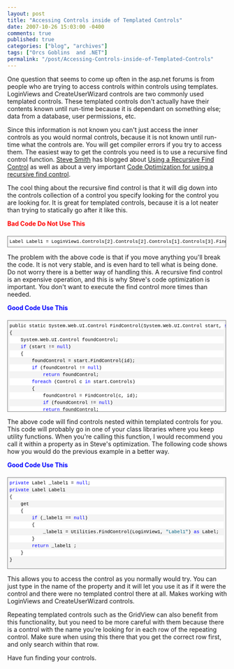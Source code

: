 ```yaml
---
layout: post
title: "Accessing Controls inside of Templated Controls"
date: 2007-10-26 15:03:00 -0400
comments: true
published: true
categories: ["blog", "archives"]
tags: ["Orcs Goblins  and .NET"]
permalink: "/post/Accessing-Controls-inside-of-Templated-Controls"
---
```

<!-- more -->

<p>One question that seems to come up often in the asp.net forums is from people who are trying to access controls within controls using templates. LoginViews and CreateUserWizard controls are two commonly used templated controls.&nbsp;These templated controls don't actually have their contents known until run-time because it is dependant on something else; data from a database, user permissions, etc.</p>
<p>Since this information is not known you can't just access&nbsp;the inner controls&nbsp;as you would normal controls, because it is not known until run-time what the controls are. You will get compiler errors if you try to access them. The easiest way to get the controls you need is to use a recursive find control function. <a href="http://stevesmithblog.com/" target="_blank">Steve Smith</a> has blogged about <a href="http://aspadvice.com/blogs/ssmith/archive/2006/08/23/Add-Profile-Items-in-CreateUserWizard-and-Recursive-FindControl.aspx" target="_blank">Using a Recursive Find Control</a> as well as about a very important <a href="http://aspadvice.com/blogs/ssmith/archive/2007/01/26/Coding-Optimization-Tip_3A00_-Avoid-Repeated-FindControl_28002900_-Use.aspx" target="_blank">Code Optimization for using a recursive find control</a>.</p>
<p>The cool thing about the recursive find control is that it will dig down into the controls collection of a control you specify looking for the control you are looking for. It is great for templated controls, because it is a lot neater than trying to statically go after it like this.</p>
<p><strong><span style="color: #ff0000;">Bad Code Do Not Use This</span></strong></p>
<div style="border: 1px solid gray; margin: 20px 0px 10px; padding: 4px; overflow: auto; font-size: 8pt; width: 97.5%; cursor: text; max-height: 200px; line-height: 12pt; font-family: consolas,'Courier New',courier,monospace; background-color: #f4f4f4;">
<div style="border-style: none; padding: 0px; overflow: visible; font-size: 8pt; width: 100%; color: black; line-height: 12pt; font-family: consolas,'Courier New',courier,monospace; background-color: #f4f4f4;">
<pre style="border-style: none; margin: 0em; padding: 0px; overflow: visible; font-size: 8pt; width: 100%; color: black; line-height: 12pt; font-family: consolas,'Courier New',courier,monospace; background-color: white;">Label Label1 = LoginView1.Controls[2].Controls[2].Controls[1].Controls[3].FindControl(<span style="color:#006080;">"Label1"</span>) <span style="color:#0000ff;">as</span> Label;</pre>
</div>
</div>
<p>The problem with the above code is that if you move anything you'll break the code. It is not very stable, and is even hard to tell what is being done. Do not worry there is a better way of handling this. A recursive find control is an expensive operation, and this is why Steve's code optimization is important. You don't want to execute the find control more times than needed.</p>
<p><strong><span style="color: #0000ff;">Good Code Use This</span></strong></p>
<div style="border: 1px solid gray; margin: 20px 0px 10px; padding: 4px; overflow: auto; font-size: 8pt; width: 97.5%; cursor: text; max-height: 200px; line-height: 12pt; font-family: consolas,'Courier New',courier,monospace; background-color: #f4f4f4;">
<div style="border-style: none; padding: 0px; overflow: visible; font-size: 8pt; width: 100%; color: black; line-height: 12pt; font-family: consolas,'Courier New',courier,monospace; background-color: #f4f4f4;">
<pre style="border-style: none; margin: 0em; padding: 0px; overflow: visible; font-size: 8pt; width: 100%; color: black; line-height: 12pt; font-family: consolas,'Courier New',courier,monospace; background-color: white;">public static System.Web.UI.Control FindControl(System.Web.UI.Control start, <span style="color:#0000ff;">string</span> id)</pre>
<pre style="border-style: none; margin: 0em; padding: 0px; overflow: visible; font-size: 8pt; width: 100%; color: black; line-height: 12pt; font-family: consolas,'Courier New',courier,monospace; background-color: #f4f4f4;">{</pre>
<pre style="border-style: none; margin: 0em; padding: 0px; overflow: visible; font-size: 8pt; width: 100%; color: black; line-height: 12pt; font-family: consolas,'Courier New',courier,monospace; background-color: white;">    System.Web.UI.Control foundControl;</pre>
<pre style="border-style: none; margin: 0em; padding: 0px; overflow: visible; font-size: 8pt; width: 100%; color: black; line-height: 12pt; font-family: consolas,'Courier New',courier,monospace; background-color: #f4f4f4;">    <span style="color:#0000ff;">if</span> (start != <span style="color:#0000ff;">null</span>)</pre>
<pre style="border-style: none; margin: 0em; padding: 0px; overflow: visible; font-size: 8pt; width: 100%; color: black; line-height: 12pt; font-family: consolas,'Courier New',courier,monospace; background-color: white;">    {</pre>
<pre style="border-style: none; margin: 0em; padding: 0px; overflow: visible; font-size: 8pt; width: 100%; color: black; line-height: 12pt; font-family: consolas,'Courier New',courier,monospace; background-color: #f4f4f4;">        foundControl = start.FindControl(id);</pre>
<pre style="border-style: none; margin: 0em; padding: 0px; overflow: visible; font-size: 8pt; width: 100%; color: black; line-height: 12pt; font-family: consolas,'Courier New',courier,monospace; background-color: white;">        <span style="color:#0000ff;">if</span> (foundControl != <span style="color:#0000ff;">null</span>)</pre>
<pre style="border-style: none; margin: 0em; padding: 0px; overflow: visible; font-size: 8pt; width: 100%; color: black; line-height: 12pt; font-family: consolas,'Courier New',courier,monospace; background-color: #f4f4f4;">            <span style="color:#0000ff;">return</span> foundControl;</pre>
<pre style="border-style: none; margin: 0em; padding: 0px; overflow: visible; font-size: 8pt; width: 100%; color: black; line-height: 12pt; font-family: consolas,'Courier New',courier,monospace; background-color: white;">        <span style="color:#0000ff;">foreach</span> (Control c <span style="color:#0000ff;">in</span> start.Controls)</pre>
<pre style="border-style: none; margin: 0em; padding: 0px; overflow: visible; font-size: 8pt; width: 100%; color: black; line-height: 12pt; font-family: consolas,'Courier New',courier,monospace; background-color: #f4f4f4;">        {</pre>
<pre style="border-style: none; margin: 0em; padding: 0px; overflow: visible; font-size: 8pt; width: 100%; color: black; line-height: 12pt; font-family: consolas,'Courier New',courier,monospace; background-color: white;">            foundControl = FindControl(c, id);</pre>
<pre style="border-style: none; margin: 0em; padding: 0px; overflow: visible; font-size: 8pt; width: 100%; color: black; line-height: 12pt; font-family: consolas,'Courier New',courier,monospace; background-color: #f4f4f4;">            <span style="color:#0000ff;">if</span> (foundControl != <span style="color:#0000ff;">null</span>)</pre>
<pre style="border-style: none; margin: 0em; padding: 0px; overflow: visible; font-size: 8pt; width: 100%; color: black; line-height: 12pt; font-family: consolas,'Courier New',courier,monospace; background-color: white;">            <span style="color:#0000ff;">return</span> foundControl;</pre>
<pre style="border-style: none; margin: 0em; padding: 0px; overflow: visible; font-size: 8pt; width: 100%; color: black; line-height: 12pt; font-family: consolas,'Courier New',courier,monospace; background-color: #f4f4f4;">        }</pre>
<pre style="border-style: none; margin: 0em; padding: 0px; overflow: visible; font-size: 8pt; width: 100%; color: black; line-height: 12pt; font-family: consolas,'Courier New',courier,monospace; background-color: white;">    }</pre>
<pre style="border-style: none; margin: 0em; padding: 0px; overflow: visible; font-size: 8pt; width: 100%; color: black; line-height: 12pt; font-family: consolas,'Courier New',courier,monospace; background-color: #f4f4f4;">    <span style="color:#0000ff;">return</span> <span style="color:#0000ff;">null</span>;</pre>
<pre style="border-style: none; margin: 0em; padding: 0px; overflow: visible; font-size: 8pt; width: 100%; color: black; line-height: 12pt; font-family: consolas,'Courier New',courier,monospace; background-color: white;">}</pre>
</div>
</div>
<p>The above code will find controls nested within templated controls for you. This code will probably go in one of your class libraries where you keep utility functions. When you're calling this function, I would recommend you call it within a property as in Steve's optimization. The following code shows how you would do the previous example in a better way.</p>
<p><strong><span style="color: #0000ff;">Good Code Use This</span></strong></p>
<div style="border: 1px solid gray; margin: 20px 0px 10px; padding: 4px; overflow: auto; font-size: 8pt; width: 97.36%; cursor: text; max-height: 200px; line-height: 12pt; font-family: consolas,'Courier New',courier,monospace; height: 235px; background-color: #f4f4f4;">
<div style="border-style: none; padding: 0px; overflow: visible; font-size: 8pt; width: 100%; color: black; line-height: 12pt; font-family: consolas,'Courier New',courier,monospace; background-color: #f4f4f4;">
<pre style="border-style: none; margin: 0em; padding: 0px; overflow: visible; font-size: 8pt; width: 100%; color: black; line-height: 12pt; font-family: consolas,'Courier New',courier,monospace; background-color: white;"><span style="color:#0000ff;">private</span> Label _label1 = <span style="color:#0000ff;">null</span>;</pre>
<pre style="border-style: none; margin: 0em; padding: 0px; overflow: visible; font-size: 8pt; width: 100%; color: black; line-height: 12pt; font-family: consolas,'Courier New',courier,monospace; background-color: #f4f4f4;"><span style="color:#0000ff;">private</span> Label Label1</pre>
<pre style="border-style: none; margin: 0em; padding: 0px; overflow: visible; font-size: 8pt; width: 100%; color: black; line-height: 12pt; font-family: consolas,'Courier New',courier,monospace; background-color: white;">{</pre>
<pre style="border-style: none; margin: 0em; padding: 0px; overflow: visible; font-size: 8pt; width: 100%; color: black; line-height: 12pt; font-family: consolas,'Courier New',courier,monospace; background-color: #f4f4f4;">    get</pre>
<pre style="border-style: none; margin: 0em; padding: 0px; overflow: visible; font-size: 8pt; width: 100%; color: black; line-height: 12pt; font-family: consolas,'Courier New',courier,monospace; background-color: white;">    {</pre>
<pre style="border-style: none; margin: 0em; padding: 0px; overflow: visible; font-size: 8pt; width: 100%; color: black; line-height: 12pt; font-family: consolas,'Courier New',courier,monospace; background-color: #f4f4f4;">        <span style="color:#0000ff;">if</span> (_label1 == <span style="color:#0000ff;">null</span>)</pre>
<pre style="border-style: none; margin: 0em; padding: 0px; overflow: visible; font-size: 8pt; width: 100%; color: black; line-height: 12pt; font-family: consolas,'Courier New',courier,monospace; background-color: white;">        {</pre>
<pre style="border-style: none; margin: 0em; padding: 0px; overflow: visible; font-size: 8pt; width: 100%; color: black; line-height: 12pt; font-family: consolas,'Courier New',courier,monospace; background-color: #f4f4f4;">            _label1 = Utilities.FindControl(LoginView1, <span style="color:#006080;">"Label1"</span>) <span style="color:#0000ff;">as</span> Label;</pre>
<pre style="border-style: none; margin: 0em; padding: 0px; overflow: visible; font-size: 8pt; width: 100%; color: black; line-height: 12pt; font-family: consolas,'Courier New',courier,monospace; background-color: white;">        }</pre>
<pre style="border-style: none; margin: 0em; padding: 0px; overflow: visible; font-size: 8pt; width: 100%; color: black; line-height: 12pt; font-family: consolas,'Courier New',courier,monospace; background-color: #f4f4f4;">        <span style="color:#0000ff;">return</span> _label1 ;</pre>
<pre style="border-style: none; margin: 0em; padding: 0px; overflow: visible; font-size: 8pt; width: 100%; color: black; line-height: 12pt; font-family: consolas,'Courier New',courier,monospace; background-color: white;">    }</pre>
<pre style="border-style: none; margin: 0em; padding: 0px; overflow: visible; font-size: 8pt; width: 100%; color: black; line-height: 12pt; font-family: consolas,'Courier New',courier,monospace; background-color: #f4f4f4;">}</pre>
</div>
</div>
<p>This allows you to access the control as you normally would try. You can just type in the name of the property and it will let you use it as if it were the control and there were no templated control there at all. Makes working with LoginViews and CreateUserWizard controls.</p>
<p>Repeating templated controls such as the GridView can also benefit from this functionality, but you need to be more careful with them because there is a control with the name you're looking for in each row of the repeating control. Make sure when using this there that you get the correct row first, and only search within that row.</p>
<p>Have fun finding your controls.</p>

